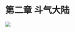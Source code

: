 # 第二章  斗气大陆
<img src="https://ss2.bdstatic.com/70cFvnSh_Q1YnxGkpoWK1HF6hhy/it/u=1476852528,4233016068&fm=26&gp=0.jpg">